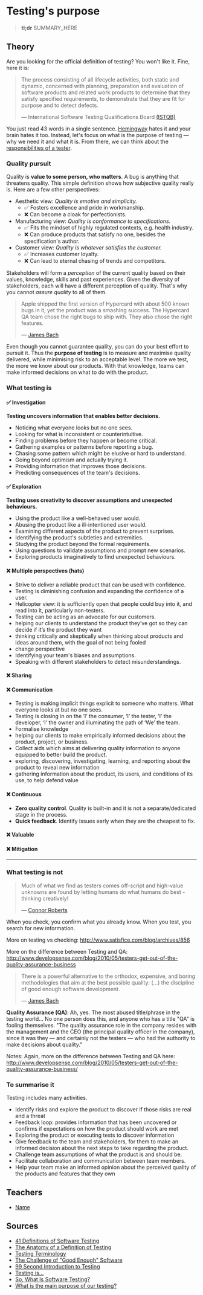 # Testing's purpose

> **tl;dr** SUMMARY_HERE

## Theory

Are you looking for the official definition of testing? You won't like it. Fine, here it is:

> The process consisting of all lifecycle activities, both static and dynamic, concerned with planning, preparation and evaluation of software products and related work products to determine that they satisfy specified requirements, to demonstrate that they are fit for purpose and to detect defects.
>
> — International Software Testing Qualifications Board [(ISTQB)](http://glossary.istqb.org/search/testing)

You just read 43 words in a single sentence. [Hemingway](http://www.hemingwayapp.com/) hates it and your brain hates it too. Instead, let's focus on what is the purpose of testing — why we need it and what it is. From there, we can think about the [responsibilities of a tester](/concepts/responsibilities.md).

### Quality pursuit

Quality is **value to some person, who matters**. A bug is anything that threatens quality. This simple definition shows how subjective quality really is. Here are a few other perspectives:

- Aesthetic view: *Quality is emotive and simplicity.*
  - ✅ Fosters excellence and pride in workmanship.
  - ❌ Can become a cloak for perfectionists.
- Manufacturing view: *Quality is conformance to specifications.*
  - ✅ Fits the mindset of highly regulated contexts, e.g. health industry.
  - ❌ Can produce products that satisfy no one, besides the specification's author.
- Customer view: *Quality is whatever satisfies the customer.*
  - ✅ Increases customer loyalty.
  - ❌ Can lead to eternal chasing of trends and competitors.

Stakeholders will form a *perception* of the current quality based on their values, knowledge, skills and past experiences. Given the diversity of stakeholders, each will have a different perception of quality. That's why you cannot _assure quality_ to all of them.

> Apple shipped the first version of Hypercard with about 500 known bugs in it, yet the product was a smashing success. The Hypercard QA team chose the right bugs to ship with. They also chose the right features.
>
> — [James Bach](http://www.satisfice.com/articles/gooden2.pdf)

Even though you cannot guarantee quality, you can do your best effort to pursuit it. Thus the **purpose of testing** is to measure and maximise quality delivered, while minimising risk to an acceptable level. The more we test, the more we know about our products. With that knowledge, teams can make informed decisions on what to do with the product.

### What testing is

#### ✅ Investigation

**Testing uncovers information that enables better decisions.**

- Noticing what everyone looks but no one sees.
- Looking for what is inconsistent or counterintuitive.
- Finding problems before they happen or become critical.
- Gathering examples or patterns before reporting a bug.
- Chasing some pattern which might be elusive or hard to understand.
- Going beyond optimism and actually trying it.
- Providing information that improves those decisions.
- Predicting consequences of the team's decisions.

#### ✅ Exploration

**Testing uses creativity to discover assumptions and unexpected behaviours.**

- Using the product like a well-behaved user would.
- Abusing the product like a ill-intentioned user would.
- Examining different aspects of the product to prevent surprises.
- Identifying the product's subtleties and extremities.
- Studying the product beyond the formal requirements.
- Using questions to validate assumptions and prompt new scenarios.
- Exploring products imaginatively to find unexpected behaviours.

#### ❌ Multiple perspectives (hats)

- Strive to deliver a reliable product that can be used with confidence.
- Testing is diminishing confusion and expanding the confidence of a user.
- Helicopter view: it is sufficiently open that people could buy into it, and read into it, particularly non-testers.
- Testing can be acting as an advocate for our customers.
- helping our clients to understand the product they’ve got so they can decide if it’s the product they want
- thinking critically and skeptically when thinking about products and ideas around them, with the goal of not being fooled
- change perspective
- Identifying your team's biases and assumptions.
- Speaking with different stakeholders to detect misunderstandings.

#### ❌ Sharing
#### ❌ Communication

- Testing is making implicit things explicit to someone who matters. What everyone looks at but no one sees.
- Testing is closing in on the ‘I’ the consumer, ‘I’ the tester, ‘I’ the developer, ‘I’ the owner and illuminating the path of ‘We’ the team.
- Formalise knowledge
- helping our clients to make empirically informed decisions about the product, project, or business.
- Collect aids which aims at delivering quality information to anyone equipped to better build the product.
- exploring, discovering, investigating, learning, and reporting about the product to reveal new information
- gathering information about the product, its users, and conditions of its use, to help defend value

#### ❌ Continuous

- **Zero quality control**. Quality is built-in and it is not a separate/dedicated stage in the process.
- **Quick feedback**. Identify issues early when they are the cheapest to fix.

#### ❌ Valuable

#### ❌ Mitigation

-----

### What testing is not

> Much of what we find as testers comes off-script and high-value unknowns are found by letting humans do what humans do best - thinking creatively!
>
> — [Connor Roberts](http://pixelgrill.com/what-is-testing/)

When you check, you confirm what you already know. When you test, you search for new information.

More on testing vs checking: http://www.satisfice.com/blog/archives/856

More on the difference between Testing and QA: http://www.developsense.com/blog/2010/05/testers-get-out-of-the-quality-assurance-business

> There is a powerful alternative to the orthodox, expensive, and boring methodologies that aim at
> the best possible quality: (...) the discipline of good enough software development.
>
> — [James Bach](http://www.satisfice.com/articles/gooden2.pdf)

**Quality Assurance (QA)**: Ah, yes. The most abused title/phrase in the testing world... No one person does this, and anyone who has a title "QA" is fooling themselves. "The quality assurance role in the company resides with the management and the CEO (the principal quality officer in the company), since it was they — and certainly not the testers — who had the authority to make decisions about quality."

Notes: Again, more on the difference between Testing and QA here: <http://www.developsense.com/blog/2010/05/testers-get-out-of-the-quality-assurance-business/>

### To summarise it

Testing includes many activities.

- Identify risks and explore the product to discover if those risks are real and a threat
- Feedback loop: provides information that has been uncovered or confirms if expectations on how the product should work are met
- Exploring the product or executing tests to discover information
- Give feedback to the team and stakeholders, for them to make an informed decision about the next steps to take regarding the product.
- Challenge team assumptions of what the product is and should be.
- Facilitate collaboration and communication between team members.
- Help your team make an informed opinion about the perceived quality of the products and features that they own

## Teachers

- [Name](#link)

## Sources

- [41 Definitions of Software Testing](https://chroniclesoftesting.blogspot.pt/2017/11/41-definitions-of-software-testing.html)
- [The Anatomy of a Definition of Testing](https://qahiccupps.blogspot.pt/2016/11/the-anatomy-of-definition-of-testing.html)
- [Testing Terminology](http://pixelgrill.com/testing-terminology/)
- [The Challenge of "Good Enough" Software](http://www.satisfice.com/articles/gooden2.pdf)
- [99 Second Introduction to Testing](https://dojo.ministryoftesting.com/lessons/99-second-introduction-to-testing)
- [Testing is…](http://www.developsense.com/blog/2014/10/testing-is/)
- [So, What Is Software Testing?](https://dojo.ministryoftesting.com/dojo/lessons/so-what-is-software-testing)
- [What is the main purpose of our testing?](https://testingfromthehip.wordpress.com/2016/06/14/what-is-the-main-purpose-of-our-testing/)
